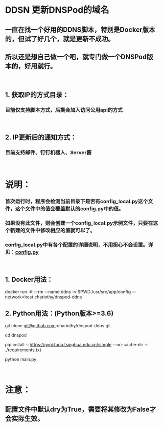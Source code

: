 # DDSN 更新DNSPod的域名

## 一直在找一个好用的DDNS脚本，特别是Docker版本的，但试了好几个，就是更新不成功。

## 所以还是想自己做一个吧，就专门做一个DNSPod版本的，好用就行。

<br>

## 1. 获取IP的方式目录：
### 目前仅支持脚本方式，后期会加入访问公用api的方式

<br>

## 2. IP更新后的通知方式：
### 目前支持邮件、钉钉机器人、Server酱

<br>

# 说明：
### 首次运行时，程序会检测当前目录下是否有**config_local.py**这个文件，这个文件中的值会覆盖默认的**config.py**中的值。
### 如果没有此文件，则会创建一个**config_local.py**示例文件，只要在这个新建的文件中修改相应的值就可以了。
### config_local.py中有各个配置的详细说明，不用担心不会设置。详见：[config.py](config.py)

<br>

## 1. Docker用法：
docker run -it --rm --name ddns -v $PWD:/usr/src/app/config --network=host chariothy/dnspod-ddns

## 2. Python用法：(Python版本>=3.6)
git clone git@github.com:chariothy/dnspod-ddns.git

cd dnspod

pip install -i https://pypi.tuna.tsinghua.edu.cn/simple --no-cache-dir -r ./requirements.txt

python main.py

<br>

# 注意：
## 配置文件中默认dry为True，需要将其修改为False才会实际生效。